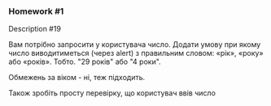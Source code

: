 ### Homework #1

Description #19

Вам потрібно запросити у користувача число. 
Додати умову при якому число виводитиметься (через alert) 
з правильним словом: «рік», «року» або «років». Тобто. "29 років" 
або "4 роки".

Обмежень за віком - ні, теж підходить.

Також зробіть просту перевірку, що користувач ввів число